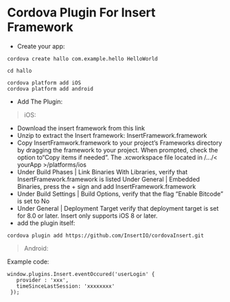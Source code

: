 # Cordova Plugin For Insert Framework


* Create your app:

```
cordova create hallo com.example.hello HelloWorld

cd hallo

cordova platform add iOS
cordova platform add android
```

* Add The Plugin:

> iOS:
- Download the insert framework from this link
- Unzip to extract the Insert framework: InsertFramework.framework
- Copy InsertFramwork.framework to your project’s Frameworks directory by dragging the framework to your project. When prompted, check the option to“Copy items if needed”. The .xcworkspace file located in /.../< yourApp >/platforms/ios
- Under Build Phases | Link Binaries With Libraries, verify that InsertFramework.framework is listed
Under  General | Embedded Binaries, press the + sign and add InsertFramework.framework
- Under Build Settings | Build Options, verify that the flag  “Enable Bitcode” is set to No
- Under General | Deployment Target verify that deployment target is set for 8.0 or later. Insert only supports iOS 8 or later.
- add the plugin itself:  
```
cordova plugin add https://github.com/InsertIO/cordovaInsert.git
```

> Android:




Example code:

```
window.plugins.Insert.eventOccured('userLogin' {
   provider : 'xxx',
   timeSinceLastSession: 'xxxxxxxx'
 });

```
